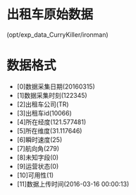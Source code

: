 # 出租车原始数据
(opt/exp_data_CurryKiller/ironman)

# 数据格式
- [0]数据采集日期(20160315)
- [1]数据采集时刻(122345)
- [2]出租车公司(TR)
- [3]出租车id(10066)
- [4]所在经度(121.577481)
- [5]所在维度(31.117646)
- [6]瞬时速度(25)
- [7]航向角(279)
- [8]未知字段(0)
- [9]运营状态(0)
- [10]可用性(1)
- [11]数据上传时间(2016-03-16 00:00:13)
